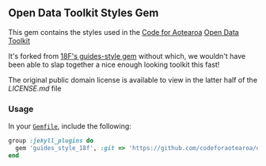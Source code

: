 ## Open Data Toolkit Styles Gem

This gem contains the styles used in the [Code for Aotearoa](http://codeforaotearoa.org) [Open Data Toolkit](https://github.com/codeforaotearoa/open-data-tool-kit)

It's forked from [18F's guides-style gem](https://github.com/18F/guides-style) without which, we wouldn't have been able to slap together a nice enough looking toolkit this fast!

The original public domain license is available to view in the latter half of the _LICENSE.md_ file

### Usage

In your [`Gemfile`](http://bundler.io/gemfile.html), include the following:

```ruby
group :jekyll_plugins do
  gem 'guides_style_18f', :git => 'https://github.com/codeforaotearoa/odtk-style', :branch => 'uswds'
end
```
